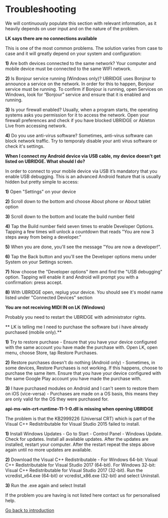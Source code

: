 # Troubleshooting

We will continuously populate this section with relevant information, as it heavily depends on user input and on the nature of the problem.

**LK says there are no connections available**

This is one of the most common problems. The solution varies from case to case and it will greatly depend on your system and configuration:

**1)** Are both devices connected to the same network? Your computer and mobile device must be connected to the same WIFI network.

**2)** Is Bonjour service running (Windows only)? UBRIDGE uses Bonjour to announce a service on the network. In order for this to happen, Bonjour service must be running. To confirm if Bonjour is running, open Services on Windows, look for “Bonjour” service and ensure that it is enabled and running.

**3)** Is your firewall enabled? Usually, when a program starts, the operating systems asks you permission for it to access the network. Open your firewall preferences and check if you have blocked UBRIDGE or Ableton Live from accessing network.

**4)** Do you use anti-virus software? Sometimes, anti-virus software can block network traffic. Try to temporaly disable your anti virus software or check it's settings.

**When I connect my Android device via USB cable, my device doesn't get listed on UBRIDGE. What should I do?**

In order to connect to your mobile device via USB it’s mandatory that you enable USB debugging. This is an advanced Android feature that is usually hidden but pretty simple to access:

**1)** Open "Settings" on your device

**2)** Scroll down to the bottom and choose About phone or About tablet option

**3)** Scroll down to the bottom and locate the build number field

**4)** Tap the Build number field seven times to enable Developer Options. Tapping a few times will unlock a countdown that reads "You are now 3 steps away from being a developer."

**5)** When you are done, you'll see the message "You are now a developer!".

**6)** Tap the Back button and you'll see the Developer options menu under System on your Settings screen.

**7)** Now choose the "Developer options" item and find the "USB debugging" option. Tapping will enable it and Android will prompt you with a confirmation: press accept.

**8)** With UBRIDGE open, replug your device. You should see it's model name listed under "Connected Devices" section

**You are not receiving MIDI IN on LK (Windows)**

Probably you need to restart the UBRIDGE with administrator rights.

** LK is telling me I need to purchase the software but i have already purchased (mobile only).**

**1)** Try to restore purchase - Ensure that you have your device configured with the same account you have made the purchase with. Open LK, open menu, choose Store, tap Restore Purchases.

**2)** Restore purchases doesn't do nothing (Android only) - Sometimes, in some devices, Restore Purchases is not working. If this happens, choose to purchase the same item. Ensure that you have your device configured with the same Google Play account you have made the purchase with.

**3)** I have purchased modules on Android and I can't seem to restore them on iOS (vice-versa) - Purchases are made on a OS basis, this means they are only valid for the OS they were purchased for.

**api-ms-win-crt-runtime-11-1-0.dll is missing when opening UBRIDGE**

The problem is that the KB2999226 (Universal CRT) which is part of the Visual C++ Redistributable for Visual Studio 2015 failed to install.

**1)** Install Windows Updates - Go to Start - Control Panel - Windows Update. Check for updates. Install all available updates. After the updates are installed, restart your computer. After the restart repeat the steps above again until no more updates are available.

**2)** Download the Visual C++ Redistributable - For Windows 64-bit: Visual C++ Redistributable for Visual Studio 2017 (64-bit). For Windows 32-bit: Visual C++ Redistributable for Visual Studio 2017 (32-bit). Run the vcredist_x64.exe (64-bit) or vcredist_x86.exe (32-bit) and select Uninstall.

**3)** Run the .exe again and select Install

If the problem you are having is not listed here contact us for personalised help.

[Go back to introduction](contents)

